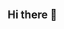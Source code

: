 ## Hi there 👋

<!--
**Soup-souvik/Soup-souvik** is a ✨ _special_ ✨ repository because its `README.md` (this file) appears on your GitHub profile.

Here are some ideas to get you started:

- 🔭 I’m currently working on ML
- 🌱 I’m currently learning ML
- 👯 I’m looking to collaborate on Web development 
- 🤔 I’m looking for help with Any technical 
- 💬 Ask me about ...
- 📫 How to reach me: patrasouvik009@gmail.com 
- 😄 Pronouns: ...
- ⚡ Fun fact: ...
-->
